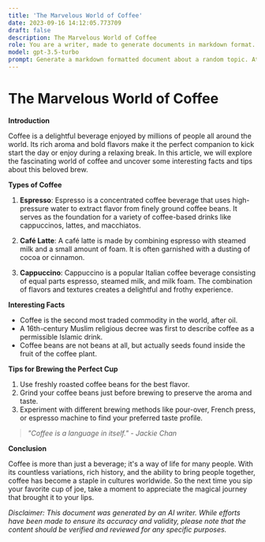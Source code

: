 ```yaml
---
title: 'The Marvelous World of Coffee'
date: 2023-09-16 14:12:05.773709
draft: false
description: The Marvelous World of Coffee
role: You are a writer, made to generate documents in markdown format. It is very important that all of the documents you generate are in valid markdown format.
model: gpt-3.5-turbo
prompt: Generate a markdown formatted document about a random topic. At the bottom, include a disclaimer explaining that the document was generated by you. The first line of the document should be the title. Make sure that the entire document is in proper markdown format, using a mix of various tags to make the document visually appealing.
---
```


# The Marvelous World of Coffee

**Introduction**

Coffee is a delightful beverage enjoyed by millions of people all around the world. Its rich aroma and bold flavors make it the perfect companion to kick start the day or enjoy during a relaxing break. In this article, we will explore the fascinating world of coffee and uncover some interesting facts and tips about this beloved brew.

**Types of Coffee**

1. **Espresso**: Espresso is a concentrated coffee beverage that uses high-pressure water to extract flavor from finely ground coffee beans. It serves as the foundation for a variety of coffee-based drinks like cappuccinos, lattes, and macchiatos.

2. **Café Latte**: A café latte is made by combining espresso with steamed milk and a small amount of foam. It is often garnished with a dusting of cocoa or cinnamon.

3. **Cappuccino**: Cappuccino is a popular Italian coffee beverage consisting of equal parts espresso, steamed milk, and milk foam. The combination of flavors and textures creates a delightful and frothy experience.

**Interesting Facts**

- Coffee is the second most traded commodity in the world, after oil.
- A 16th-century Muslim religious decree was first to describe coffee as a permissible Islamic drink.
- Coffee beans are not beans at all, but actually seeds found inside the fruit of the coffee plant.

**Tips for Brewing the Perfect Cup**

1. Use freshly roasted coffee beans for the best flavor.
2. Grind your coffee beans just before brewing to preserve the aroma and taste.
3. Experiment with different brewing methods like pour-over, French press, or espresso machine to find your preferred taste profile.

> *"Coffee is a language in itself." - Jackie Chan*

**Conclusion**

Coffee is more than just a beverage; it's a way of life for many people. With its countless variations, rich history, and the ability to bring people together, coffee has become a staple in cultures worldwide. So the next time you sip your favorite cup of joe, take a moment to appreciate the magical journey that brought it to your lips.

*Disclaimer: This document was generated by an AI writer. While efforts have been made to ensure its accuracy and validity, please note that the content should be verified and reviewed for any specific purposes.*